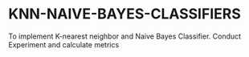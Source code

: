# KNN-NAIVE-BAYES-CLASSIFIERS
To implement K-nearest neighbor and  Naive Bayes Classifier. Conduct Experiment and calculate metrics
